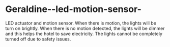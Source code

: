 # Geraldine--led-motion-sensor-
LED actuator and motion sensor. When there is motion, the lights will be turn on brightly.
When there is no motion detected, the lights will be dimmer and this helps the hotel to save electricity. The lights cannot be completely turned off due to safety issues. 

